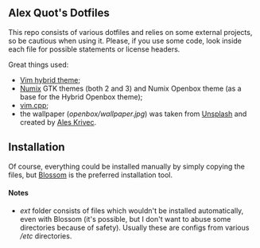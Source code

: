 ## Alex Quot's Dotfiles

This repo consists of various dotfiles and relies on some external
projects, so be cautious when using it. Please, if you use some code,
look inside each file for possible statements or license headers.

Great things used:

* [Vim hybrid theme](https://github.com/w0ng/vim-hybrid);
* [Numix](https://github.com/numixproject/numix-gtk-theme) GTK themes
(both 2 and 3) and Numix Openbox theme (as a base for the Hybrid Openbox
theme);
* [vim.cpp](https://github.com/octol/vim-cpp-enhanced-highlight);
* the wallpaper (*openbox/wallpaper.jpg*) was taken from
[Unsplash](https://unsplash.com) and created by
[Ales Krivec](https://unsplash.com/@aleskrivec).

## Installation

Of course, everything could be installed manually by simply copying the
files, but [Blossom](https://github.com/alexquot/blossom) is the preferred
installation tool.

#### Notes
* *ext* folder consists of files which wouldn't be installed automatically,
even with Blossom (it's possible, but I don't want to abuse some
directories because of safety). Usually these are configs from various
*/etc* directories.
